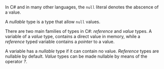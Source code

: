 In C# and in many other languages, the `null` literal denotes the abscence of a value.

A *nullable* type is a type that allow `null` values.

There are two main families of types in C#: *reference* and *value*
types. A variable of a *value* type, contains a direct value in
memory, while a *reference* typed variable contains a *pointer* to a
value.

A variable has a *nullable* type if it can contain no value. *Reference* types are nullable by default. 
*Value* types can be made nullable by means of the operator *?*.

